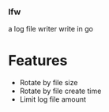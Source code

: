 ### lfw
a log file writer write in go

# Features
* Rotate by file size
* Rotate by file create time
* Limit log file amount
